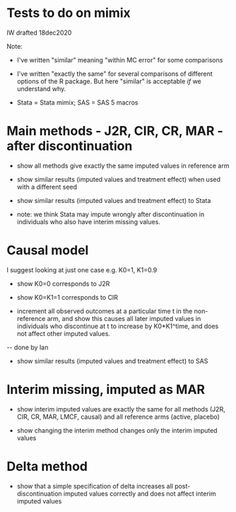 # Tests to do on mimix

IW drafted 18dec2020

Note: 

- I've written "similar" meaning "within MC error" for some comparisons

- I've written "exactly the same" for several comparisons of different options of the R package. But here "similar" is acceptable *if* we understand why.

- Stata = Stata mimix; SAS = SAS 5 macros

# Main methods - J2R, CIR, CR, MAR - after discontinuation

- show all methods give exactly the same imputed values in reference arm

- show similar results (imputed values and treatment effect) when used with a different seed 

- show similar results (imputed values and treatment effect) to Stata

- note: we think Stata may impute wrongly after discontinuation in individuals who also have interim missing values.


# Causal model

I suggest looking at just one case e.g. K0=1, K1=0.9

- show K0=0 corresponds to J2R

- show K0=K1=1 corresponds to CIR

- increment all observed outcomes at a particular time t in the non-reference arm, and show this causes all later imputed values in individuals who discontinue at t to increase by K0*K1^time, and does not affect other imputed values.

-- done by Ian

- show similar results (imputed values and treatment effect) to SAS 


# Interim missing, imputed as MAR

- show interim imputed values are exactly the same for all methods (J2R, CIR, CR, MAR, LMCF, causal) and all reference arms (active, placebo)

- show changing the interim method changes only the interim imputed values


# Delta method

- show that a simple specification of delta increases all post-discontinuation imputed values correctly and does not affect interim imputed values

